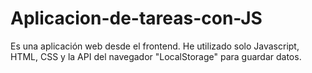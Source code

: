 # Aplicacion-de-tareas-con-JS
Es una aplicación web desde el frontend. He utilizado solo Javascript, HTML, CSS y la API del navegador "LocalStorage" para guardar datos.
